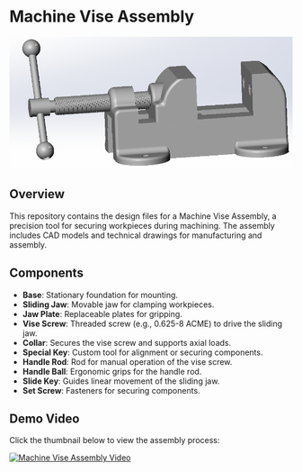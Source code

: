 # Machine Vise Assembly

![assembly](media/assy.png)

## Overview

This repository contains the design files for a Machine Vise Assembly, a precision tool for securing workpieces during machining. The assembly includes CAD models and technical drawings for manufacturing and assembly.

## Components

- **Base**: Stationary foundation for mounting.
- **Sliding Jaw**: Movable jaw for clamping workpieces.
- **Jaw Plate**: Replaceable plates for gripping.
- **Vise Screw**: Threaded screw (e.g., 0.625-8 ACME) to drive the sliding jaw.
- **Collar**: Secures the vise screw and supports axial loads.
- **Special Key**: Custom tool for alignment or securing components.
- **Handle Rod**: Rod for manual operation of the vise screw.
- **Handle Ball**: Ergonomic grips for the handle rod.
- **Slide Key**: Guides linear movement of the sliding jaw.
- **Set Screw**: Fasteners for securing components.

## Demo Video

Click the thumbnail below to view the assembly process:

[![Machine Vise Assembly Video](media/assy_thumbnail.jpg)](media/Machine_Vise.mp4 "Machine Vise Assembly")
